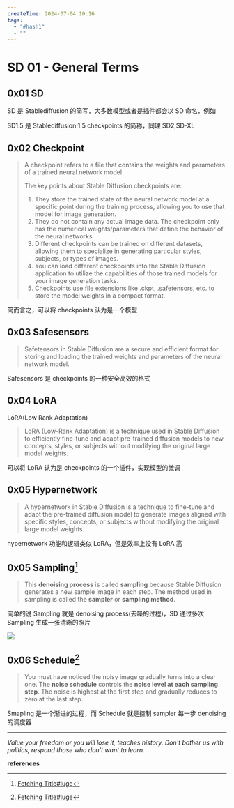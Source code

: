 ```yaml
---
createTime: 2024-07-04 10:16
tags:
  - "#hash1"
  - ""
---
```


# SD 01 - General Terms

## 0x01 SD

SD 是 Stablediffusion 的简写，大多数模型或者是插件都会以 SD 命名，例如

SD1.5 是 Stablediffusion 1.5 checkpoints 的简称，同理 SD2,SD-XL

## 0x02 Checkpoint

> A checkpoint refers to a file that contains the weights and parameters of a trained neural network model
> 
> The key points about Stable Diffusion checkpoints are:
> 
> 1. They store the trained state of the neural network model at a specific point during the training process,  allowing you to use that model for image generation.
> 2. They do not contain any actual  image data. The checkpoint only has the numerical weights/parameters  that define the behavior of the neural networks.
> 3. Different checkpoints can be  trained on different datasets, allowing them to specialize in generating particular styles, subjects, or types of images.
> 4. You can load different checkpoints  into the Stable Diffusion application to utilize the capabilities of  those trained models for your image generation tasks.
> 5. Checkpoints use file extensions like .ckpt, .safetensors, etc. to store the model weights in a compact format.

简而言之，可以将 checkpoints 认为是一个模型

## 0x03 Safesensors

> Safetensors in Stable Diffusion are a secure and  efficient format for storing and loading the trained weights and  parameters of the neural network model.

Safesensors 是 checkpoints 的一种安全高效的格式

## 0x04 LoRA

LoRA(Low Rank Adaptation)

> LoRA (Low-Rank Adaptation) is a technique used in Stable  Diffusion to efficiently fine-tune and adapt pre-trained diffusion  models to new concepts, styles, or subjects without modifying the  original large model weights.

可以将 LoRA 认为是 checkpoints 的一个插件，实现模型的微调

## 0x05 Hypernetwork

> A hypernetwork in Stable Diffusion is a technique to  fine-tune and adapt the pre-trained diffusion model to generate images  aligned with specific styles, concepts, or subjects without modifying  the original large model weights.

hypernetwork 功能和逻辑类似 LoRA，但是效率上没有 LoRA 高

## 0x05 Sampling[^2]

> This **denoising process** is called **sampling** because Stable Diffusion generates a new sample image in each step. The method used in sampling is called the **sampler** or **sampling method**.

简单的说 Sampling 就是 denoising process(去噪的过程)，SD 通过多次 Sampling 生成一张清晰的照片

![](https://stable-diffusion-art.com/wp-content/uploads/2022/12/image-84.png)

## 0x06 Schedule[^2]

> You must have noticed the noisy image gradually turns into a clear one. The **noise schedule** controls the **noise level at each sampling step**. The noise is highest at the first step and gradually reduces to zero at the last step.

Smapling 是一个渐进的过程，而 Schedule 就是控制 sampler 每一步 denoising 的调度器


---

*Value your freedom or you will lose it, teaches history. Don't bother us with politics, respond those who don't want to learn.*

**references**

[^1]:https://github.com/AUTOMATIC1111/stable-diffusion-webui/wiki
[^2]:[Fetching Title#luge](https://stable-diffusion-art.com/samplers/)